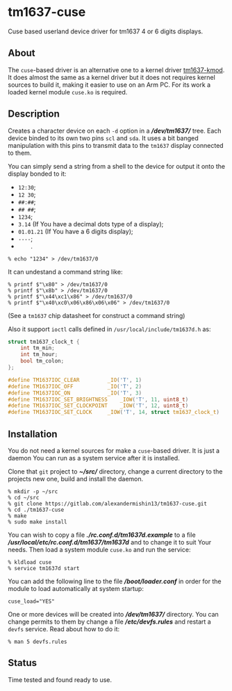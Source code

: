 # tm1637-cuse

Cuse based userland device driver for tm1637 4 or 6 digits displays.

## About
The ```cuse```-based driver is an alternative one to a kernel driver
[tm1637-kmod](https://gitlab.com/alexandermishin13/tm1637-kmod).
It does almost the same as a kernel driver but it does not requires kernel
sources to build it, making it easier to use on an Arm PC. For its work a
loaded kernel module ```cuse.ko``` is required.

## Description
Creates a character device on each ```-d``` option in a ***/dev/tm1637/*** tree.
Each device binded to its own two pins ```scl``` and ```sda```. It uses a bit
banged manipulation with this pins to transmit data to the ```tm1637```
display connected to them.

You can simply send a string from a shell to the device for output it onto the
display bonded to it:
- `12:30`;
- `12 30`;
- `##:##`;
- `## ##`;
- `1234`;
- `3.14` (If You have a decimal dots type of a display);
- `01.01.21` (If You have a 6 digits display);
- `----`;
- `    `.

```shell
% echo "1234" > /dev/tm1637/0
```

It can undestand a command string like:
```shell
% printf $"\x80" > /dev/tm1637/0
% printf $"\x8b" > /dev/tm1637/0
% printf $"\x44\xc1\x86" > /dev/tm1637/0
% printf $"\x40\xc0\x06\x86\x06\x06" > /dev/tm1637/0
```
(See a ```tm1637``` chip datasheet for construct a command string)

Also it support ```ioctl``` calls defined in ```/usr/local/include/tm1637d.h```
as:
```c
struct tm1637_clock_t {
    int tm_min;
    int tm_hour;
    bool tm_colon;
};

#define TM1637IOC_CLEAR			_IO('T', 1)
#define TM1637IOC_OFF			_IO('T', 2)
#define TM1637IOC_ON			_IO('T', 3)
#define TM1637IOC_SET_BRIGHTNESS	_IOW('T', 11, uint8_t)
#define TM1637IOC_SET_CLOCKPOINT	_IOW('T', 12, uint8_t)
#define TM1637IOC_SET_CLOCK		_IOW('T', 14, struct tm1637_clock_t)
```

## Installation

You do not need a kernel sources for make a ```cuse```-based driver. It is
just a daemon You can run as a system service after it is installed.

Clone that ```git``` project to ***~/src/*** directory, change a current
directory to the projects new one, build and install the daemon.

```shell
% mkdir -p ~/src
% cd ~/src
% git clone https://gitlab.com/alexandermishin13/tm1637-cuse.git
% cd ./tm1637-cuse
% make
% sudo make install
```

You can wish to copy a file ***./rc.conf.d/tm1637d.example*** to a
file ***/usr/local/etc/rc.conf.d/tm1637/tm1637d*** and to change it to
suit Your needs. Then load a system module ```cuse.ko``` and  run the
service:

```shell
% kldload cuse
% service tm1637d start
```

You can add the following line to the file ***/boot/loader.conf*** in
order for the module to load automatically at system startup:
```
cuse_load="YES"
```

One or more devices will be created into ***/dev/tm1637/*** directory.
You can change permits to them by change a file ***/etc/devfs.rules***
and restart a ```devfs``` service. Read about how to do it:

```shell
% man 5 devfs.rules
```

## Status
Time tested and found ready to use.
